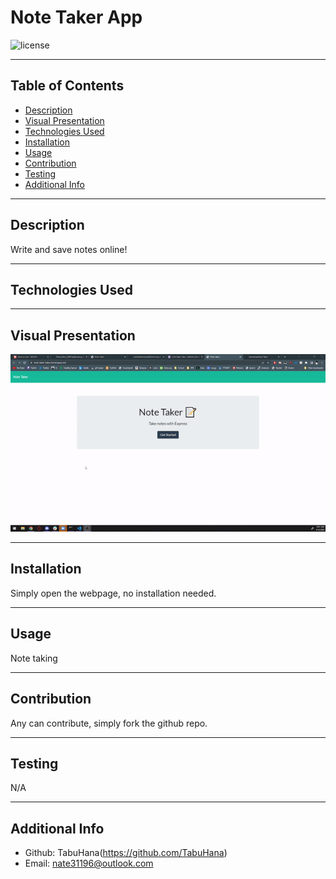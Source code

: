 # Note Taker App

  ![license](https://img.shields.io/badge/license-MIT-blue)

  ***
  ## Table of Contents
  - [Description](#description)
  - [Visual Presentation](#visual-presentation)
  - [Technologies Used](#technologies-used)
  - [Installation](#installation)
  - [Usage](#usage)
  - [Contribution](#contribution)
  - [Testing](#testing)
  - [Additional Info](#additional-info)

  ***
  ## Description
  Write and save notes online!

  ***
  ## Technologies Used
  

  ***
  ## Visual Presentation
  ![VisualPresentation](images/readmeVisualPresentation.gif)

  ***
  ## Installation
  Simply open the webpage, no installation needed.

  ***
  ## Usage
  Note taking

  ***
  ## Contribution
  Any can contribute, simply fork the github repo.

  ***
  ## Testing
  N/A

  ***
  ## Additional Info
  - Github: TabuHana(https://github.com/TabuHana)
  - Email: nate31196@outlook.com
